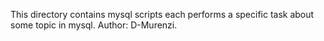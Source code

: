 This directory contains mysql scripts
each performs a specific task about some topic in mysql.
Author: D-Murenzi.
